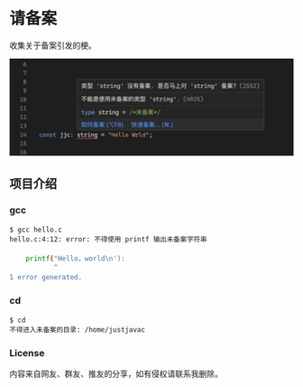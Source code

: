 # 请备案

收集关于备案引发的梗。

![](./public/screen.png)

## 项目介绍

### gcc

```bash
$ gcc hello.c
hello.c:4:12: error: 不得使用 printf 输出未备案字符串

    printf("Hello，world\n'):
           ^
1 error generated.
```

### cd

```bash
$ cd  
不得进入未备案的目录: /home/justjavac
```

### License

内容来自网友、群友、推友的分享，如有侵权请联系我删除。
